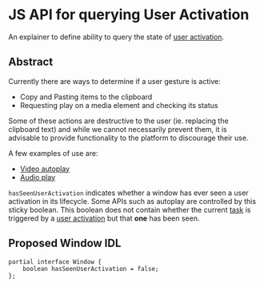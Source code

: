 # JS API for querying User Activation
An explainer to define ability to query the state of [user activation](https://html.spec.whatwg.org/multipage/interaction.html#activation).

## Abstract

Currently there are ways to determine if a user gesture is active:
* Copy and Pasting items to the clipboard
* Requesting play on a media element and checking its status

Some of these actions are destructive to the user (ie. replacing
the clipboard text) and while we cannot necessarily prevent them,
it is advisable to provide functionality to the platform to
discourage their use.

A few examples of use are:
* [Video autoplay](https://github.com/ampproject/amphtml/blob/f7bb404d853df97645bb1a38fffc28b7efac16b8/src/utils/video.js#L26)
* [Audio play](https://github.com/ampproject/amphtml/blob/e32fdddfa38e043cd1df102d50e6d12911e1227e/extensions/amp-iframe/0.1/amp-iframe.js#L675)

`hasSeenUserActivation` indicates whether a window has ever seen a user activation in its lifecycle. Some APIs such
as autoplay are controlled by this sticky boolean. This boolean does not contain whether the current [task](https://html.spec.whatwg.org/multipage/webappapis.html#concept-task) is triggered by a [user activation](https://html.spec.whatwg.org/multipage/interaction.html#activation) but that **one** has been seen.

## Proposed Window IDL

```WebIDL
partial interface Window {
    boolean hasSeenUserActivation = false;
};
```
